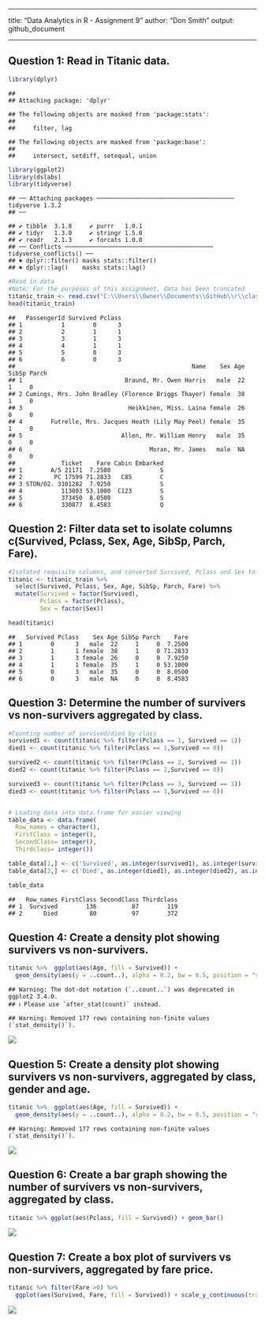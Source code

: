 ------------------------------------------------------------------------

title: “Data Analytics in R - Assignment 9” author: “Don Smith” output:
github_document

------------------------------------------------------------------------

## Question 1: Read in Titanic data.

``` r
library(dplyr)
```

    ## 
    ## Attaching package: 'dplyr'

    ## The following objects are masked from 'package:stats':
    ## 
    ##     filter, lag

    ## The following objects are masked from 'package:base':
    ## 
    ##     intersect, setdiff, setequal, union

``` r
library(ggplot2)
library(dslabs)
library(tidyverse)
```

    ## ── Attaching packages ─────────────────────────────────────── tidyverse 1.3.2
    ## ──

    ## ✔ tibble  3.1.8     ✔ purrr   1.0.1
    ## ✔ tidyr   1.3.0     ✔ stringr 1.5.0
    ## ✔ readr   2.1.3     ✔ forcats 1.0.0
    ## ── Conflicts ────────────────────────────────────────── tidyverse_conflicts() ──
    ## ✖ dplyr::filter() masks stats::filter()
    ## ✖ dplyr::lag()    masks stats::lag()

``` r
#Read in data
#Note: For the purposes of this assignment, data has been truncated
titanic_train <- read.csv("C:\\Users\\Owner\\Documents\\GitHub\\r\\class assignments\\Data Analytics in R\\Assignment 9\\data\\titanic_data.csv")
head(titanic_train)
```

    ##   PassengerId Survived Pclass
    ## 1           1        0      3
    ## 2           2        1      1
    ## 3           3        1      3
    ## 4           4        1      1
    ## 5           5        0      3
    ## 6           6        0      3
    ##                                                  Name    Sex Age SibSp Parch
    ## 1                             Braund, Mr. Owen Harris   male  22     1     0
    ## 2 Cumings, Mrs. John Bradley (Florence Briggs Thayer) female  38     1     0
    ## 3                              Heikkinen, Miss. Laina female  26     0     0
    ## 4        Futrelle, Mrs. Jacques Heath (Lily May Peel) female  35     1     0
    ## 5                            Allen, Mr. William Henry   male  35     0     0
    ## 6                                    Moran, Mr. James   male  NA     0     0
    ##             Ticket    Fare Cabin Embarked
    ## 1        A/5 21171  7.2500              S
    ## 2         PC 17599 71.2833   C85        C
    ## 3 STON/O2. 3101282  7.9250              S
    ## 4           113803 53.1000  C123        S
    ## 5           373450  8.0500              S
    ## 6           330877  8.4583              Q

## Question 2: Filter data set to isolate columns c(Survived, Pclass, Sex, Age, SibSp, Parch, Fare).

``` r
#Isolated requisite columns, and converted Survived, Pclass and Sex to factors for future use
titanic <- titanic_train %>%
  select(Survived, Pclass, Sex, Age, SibSp, Parch, Fare) %>%
  mutate(Survived = factor(Survived),
         Pclass = factor(Pclass),
         Sex = factor(Sex))

head(titanic)
```

    ##   Survived Pclass    Sex Age SibSp Parch    Fare
    ## 1        0      3   male  22     1     0  7.2500
    ## 2        1      1 female  38     1     0 71.2833
    ## 3        1      3 female  26     0     0  7.9250
    ## 4        1      1 female  35     1     0 53.1000
    ## 5        0      3   male  35     0     0  8.0500
    ## 6        0      3   male  NA     0     0  8.4583

## Question 3: Determine the number of survivers vs non-survivers aggregated by class.

``` r
#Counting number of survived/died by class
survived1 <- count(titanic %>% filter(Pclass == 1, Survived == 1))
died1 <- count(titanic %>% filter(Pclass == 1,Survived == 0))

survived2 <- count(titanic %>% filter(Pclass == 2, Survived == 1))
died2 <- count(titanic %>% filter(Pclass == 2,Survived == 0))

survived3 <- count(titanic %>% filter(Pclass == 3, Survived == 1))
died3 <- count(titanic %>% filter(Pclass == 3,Survived == 0))


# Loading data into data.frame for easier viewing
table_data <- data.frame(
  Row_names = character(),
  FirstClass = integer(),
  SecondClass= integer(),
  Thirdclass= integer())

table_data[1,] <- c('Survived', as.integer(survived1), as.integer(survived2), as.integer(survived3))
table_data[2,] <- c('Died', as.integer(died1), as.integer(died2), as.integer(died3))

table_data
```

    ##   Row_names FirstClass SecondClass Thirdclass
    ## 1  Survived        136          87        119
    ## 2      Died         80          97        372

## Question 4: Create a density plot showing survivers vs non-survivers.

``` r
titanic %>%  ggplot(aes(Age, fill = Survived)) +
  geom_density(aes(y = ..count..), alpha = 0.2, bw = 0.5, position = "stack")
```

    ## Warning: The dot-dot notation (`..count..`) was deprecated in ggplot2 3.4.0.
    ## ℹ Please use `after_stat(count)` instead.

    ## Warning: Removed 177 rows containing non-finite values (`stat_density()`).

![](Assignment-9_files/figure-gfm/unnamed-chunk-4-1.png)<!-- -->

## Question 5: Create a density plot showing survivers vs non-survivers, aggregated by class, gender and age.

``` r
titanic %>%  ggplot(aes(Age, fill = Survived)) +
  geom_density(aes(y = ..count..), alpha = 0.2, bw = 0.5, position = "stack") + facet_grid(Sex~Pclass)
```

    ## Warning: Removed 177 rows containing non-finite values (`stat_density()`).

![](Assignment-9_files/figure-gfm/unnamed-chunk-5-1.png)<!-- -->

## Question 6: Create a bar graph showing the number of survivers vs non-survivers, aggregated by class.

``` r
titanic %>% ggplot(aes(Pclass, fill = Survived)) + geom_bar()
```

![](Assignment-9_files/figure-gfm/unnamed-chunk-6-1.png)<!-- -->

## Question 7: Create a box plot of survivers vs non-survivers, aggregated by fare price.

``` r
titanic %>% filter(Fare >0) %>% 
  ggplot(aes(Survived, Fare, fill = Survived)) + scale_y_continuous(trans = "log2") + geom_boxplot() + geom_jitter(width = 0.1, alpha = 0.2) 
```

![](Assignment-9_files/figure-gfm/unnamed-chunk-7-1.png)<!-- -->
